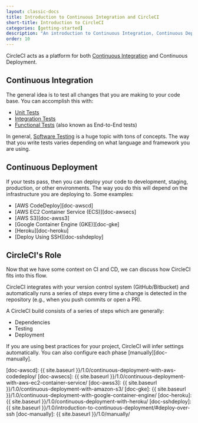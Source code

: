 ```yaml
---
layout: classic-docs
title: Introduction to Continuous Integration and CircleCI
short-title: Introduction to CircleCI
categories: [getting-started]
description: "An introduction to Continuous Integration, Continuous Deployment, and how CircleCI can help."
order: 10
---
```


CircleCI acts as a platform for both [Continuous Integration][wiki-ci] and Continuous Deployment.

## Continuous Integration 

The general idea is to test all changes that you are making to your code base. You can accomplish this with: 

* [Unit Tests][wiki-unittest]
* [Integration Tests][wiki-inttest]
* [Functional Tests][wiki-functest] (also known as End-to-End tests) 

In general, [Software Testing][wiki-codetest] is a huge topic with tons of concepts. The way that you write tests varies depending on what language and framework you are using.

## Continuous Deployment 

If your tests pass, then you can deploy your code to development, staging, production, or other environments. The way you do this will depend on the infrastructure you are deploying to. Some examples:

* [AWS CodeDeploy][doc-awscd]
* [AWS EC2 Container Service (ECS)][doc-awsecs]
* [AWS S3][doc-awss3]
* [Google Container Engine (GKE)][doc-gke]
* [Heroku][doc-heroku]
* [Deploy Using SSH][doc-sshdeploy]

## CircleCI's Role

Now that we have some context on CI and CD, we can discuss how CircleCI fits into this flow.

CircleCI integrates with your version control system (GitHub/Bitbucket) and automatically runs a series of steps every time a change is detected in the repository (e.g., when you push commits or open a PR).

A CircleCI build consists of a series of steps which are generally:

* Dependencies
* Testing
* Deployment 

If you are using best practices for your project, CircleCI will infer settings automatically. You can also configure each phase [manually][doc-manually].



[wiki-ci]: https://en.wikipedia.org/wiki/Continuous_integration
[wiki-unittest]: https://en.wikipedia.org/wiki/Unit_testing
[wiki-inttest]: https://en.wikipedia.org/wiki/Integration_testing
[wiki-functest]: https://en.wikipedia.org/wiki/Functional_testing
[wiki-codetest]: https://en.wikipedia.org/wiki/Software_testing
[doc-awscd]:  {{ site.baseurl }}/1.0/continuous-deployment-with-aws-codedeploy/
[doc-awsecs]:  {{ site.baseurl }}/1.0/continuous-deployment-with-aws-ec2-container-service/
[doc-awss3]:  {{ site.baseurl }}/1.0/continuous-deployment-with-amazon-s3/
[doc-gke]:  {{ site.baseurl }}/1.0/continuous-deployment-with-google-container-engine/
[doc-heroku]:  {{ site.baseurl }}/1.0/continuous-deployment-with-heroku/
[doc-sshdeploy]:  {{ site.baseurl }}/1.0/introduction-to-continuous-deployment/#deploy-over-ssh
[doc-manually]:  {{ site.baseurl }}/1.0/manually/
